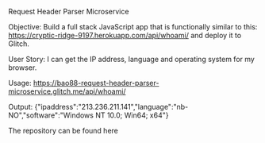 Request Header Parser Microservice

Objective: Build a full stack JavaScript app that is functionally similar to this: https://cryptic-ridge-9197.herokuapp.com/api/whoami/ and deploy it to Glitch.

User Story:
 I can get the IP address, language and operating system for my browser.

Usage:
 https://bao88-request-header-parser-microservice.glitch.me/api/whoami/
  
Output:
  {"ipaddress":"213.236.211.141","language":"nb-NO","software":"Windows NT 10.0; Win64; x64"}

The repository can be found here